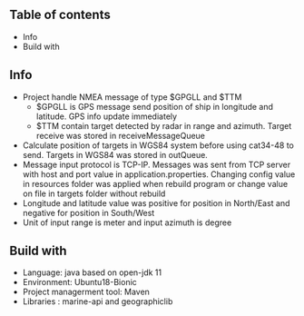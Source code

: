 ## Table of contents
* Info
* Build with

## Info
* Project handle NMEA message of type $GPGLL and $TTM
  * $GPGLL is GPS message send position of ship in longitude and latitude. GPS info update immediately
  * $TTM contain target detected by radar in range and azimuth. Target receive was stored in receiveMessageQueue
* Calculate position of targets in WGS84 system before using cat34-48 to send. Targets in WGS84 was stored in outQueue.
* Message input protocol is TCP-IP. Messages was sent from TCP server with host and port value in application.properties. Changing config value in resources folder was applied when rebuild program or change value on file in targets folder without rebuild
* Longitude and latitude value was positive for position in North/East and negative for position in South/West
* Unit of input range is meter and input azimuth is degree 
	
## Build with
* Language: java based on open-jdk 11
* Environment: Ubuntu18-Bionic
* Project managerment tool: Maven
* Libraries : marine-api and geographiclib


	

